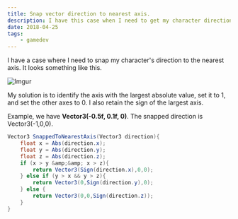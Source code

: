 ```yaml
---
title: Snap vector direction to nearest axis.
description: I have this case when I need to get my character direction is snapped to the nearest axis.
date: 2018-04-25
tags:
    - gamedev
---
```


I have a case where I need to snap my character's direction to the nearest axis. It looks something like this.

![Imgur](https://i.imgur.com/iTCZXET.gif)

My solution is to identify the axis with the largest absolute value, set it to 1, and set the other axes to 0. I also retain the sign of the largest axis.

Example, we have **Vector3(-0.5f, 0.1f, 0)**. The snapped direction is Vector3(-1,0,0).

```csharp
Vector3 SnappedToNearestAxis(Vector3 direction){
    float x = Abs(direction.x);
    float y = Abs(direction.y);
    float z = Abs(direction.z);
    if (x > y &amp;&amp; x > z){
        return Vector3(Sign(direction.x),0,0);
    } else if (y > x && y > z){
        return Vector3(0,Sign(direction.y),0);
    } else {
        return Vector3(0,0,Sign(direction.z));
    }
}
```